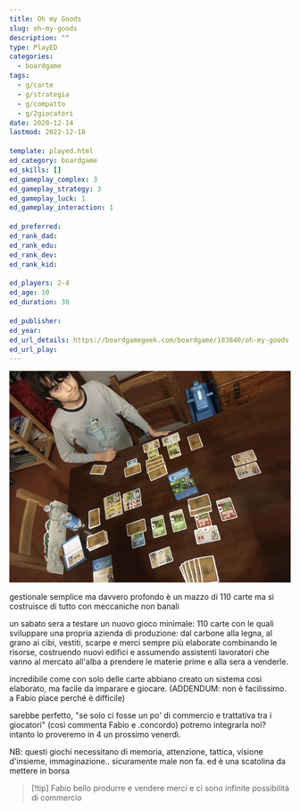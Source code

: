 ```yaml
---
title: Oh my Goods
slug: oh-my-goods
description: ""
type: PlayED
categories:
  - boardgame
tags:
  - g/carte
  - g/strategia
  - g/compatto
  - g/2giocatori
date: 2020-12-14
lastmod: 2022-12-18

template: played.html
ed_category: boardgame
ed_skills: []
ed_gameplay_complex: 3
ed_gameplay_strategy: 3
ed_gameplay_luck: 1
ed_gameplay_interaction: 1

ed_preferred: 
ed_rank_dad: 
ed_rank_edu: 
ed_rank_dev: 
ed_rank_kid: 

ed_players: 2-4
ed_age: 10
ed_duration: 30

ed_publisher: 
ed_year: 
ed_url_details: https://boardgamegeek.com/boardgame/183840/oh-my-goods
ed_url_play: 
---
```


![](../../assets/img/played/boardgame/ohmygoods.webp)

gestionale semplice ma davvero profondo
è un mazzo di 110 carte ma si costruisce di tutto con meccaniche non banali

un sabato sera a testare un nuovo gioco minimale: 110 carte con le quali sviluppare una propria azienda di produzione: dal carbone alla legna, al grano ai cibi, vestiti, scarpe e merci sempre più elaborate combinando le risorse, costruendo nuovi edifici e assumendo assistenti lavoratori che vanno al mercato all'alba a prendere le materie prime e alla sera a venderle.

incredibile come con solo delle carte abbiano creato un sistema così elaborato, ma facile da imparare e giocare. (ADDENDUM: non è facilissimo. a Fabio piace perché è difficile)

sarebbe perfetto, "se solo ci fosse un po' di commercio e trattativa tra i giocatori" (così commenta Fabio e .concordo)
potremo integrarla noi? intanto lo proveremo in 4 un prossimo venerdì.

NB: questi giochi necessitano di memoria, attenzione, tattica, visione d'insieme, immaginazione.. sicuramente male non fa. ed è una scatolina da mettere in borsa

> [!tip] Fabio
> bello produrre e vendere merci e ci sono infinite possibilità di commercio
